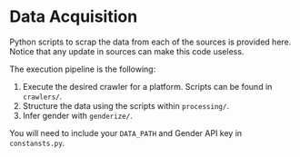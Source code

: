 # Data Acquisition

Python scripts to scrap the data from each of the sources is provided here. Notice that any update in sources can make this code useless.

The execution pipeline is the following:
1. Execute the desired crawler for a platform. Scripts can be found in `crawlers/`.
2. Structure the data using the scripts within `processing/`.
3. Infer gender with `genderize/`.

You will need to include your `DATA_PATH` and Gender API key in `constansts.py`.
